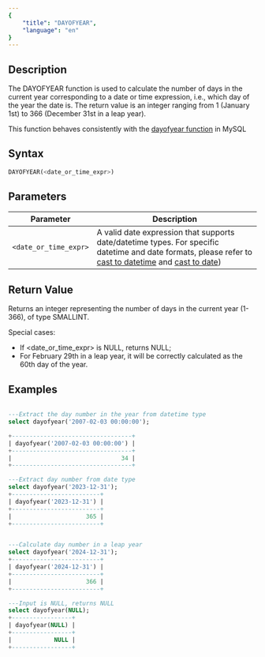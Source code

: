 ```yaml
---
{
    "title": "DAYOFYEAR",
    "language": "en"
}
---
```


## Description

The DAYOFYEAR function is used to calculate the number of days in the current year corresponding to a date or time expression, i.e., which day of the year the date is. The return value is an integer ranging from 1 (January 1st) to 366 (December 31st in a leap year).

This function behaves consistently with the [dayofyear function](https://dev.mysql.com/doc/refman/8.4/en/date-and-time-functions.html#function_dayofyear) in MySQL

## Syntax

```sql
DAYOFYEAR(<date_or_time_expr>)
```

## Parameters

| Parameter | Description |
| -- | -- |
| `<date_or_time_expr>` | A valid date expression that supports date/datetime types. For specific datetime and date formats, please refer to [cast to datetime](../../../../../../docs/sql-manual/basic-element/sql-data-types/conversion/datetime-conversion) and [cast to date](../../../../../../docs/sql-manual/basic-element/sql-data-types/conversion/datetime-conversion)) |

## Return Value

Returns an integer representing the number of days in the current year (1-366), of type SMALLINT.

Special cases:

- If <date_or_time_expr> is NULL, returns NULL;
- For February 29th in a leap year, it will be correctly calculated as the 60th day of the year.

## Examples

```sql

---Extract the day number in the year from datetime type
select dayofyear('2007-02-03 00:00:00');

+----------------------------------+
| dayofyear('2007-02-03 00:00:00') |
+----------------------------------+
|                               34 |
+----------------------------------+

---Extract day number from date type
select dayofyear('2023-12-31');
+-------------------------+
| dayofyear('2023-12-31') |
+-------------------------+
|                     365 |
+-------------------------+


---Calculate day number in a leap year
select dayofyear('2024-12-31');
+-------------------------+
| dayofyear('2024-12-31') |
+-------------------------+
|                     366 |
+-------------------------+

---Input is NULL, returns NULL
select dayofyear(NULL);
+-----------------+
| dayofyear(NULL) |
+-----------------+
|            NULL |
+-----------------+
```